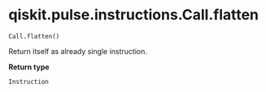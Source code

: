 # qiskit.pulse.instructions.Call.flatten

`Call.flatten()`

Return itself as already single instruction.

**Return type**

`Instruction`
